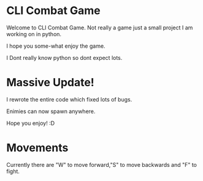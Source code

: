# CLI Combat Game

Welcome to CLI Combat Game. Not really a game just a small project I am working on in python.

I hope you some-what enjoy the game.

I Dont really know python so dont expect lots.

# Massive Update!

I rewrote the entire code which fixed lots of bugs.

Enimies can now spawn anywhere.

Hope you enjoy! :D

# Movements

Currently there are "W" to move forward,"S" to move backwards and "F" to fight.
